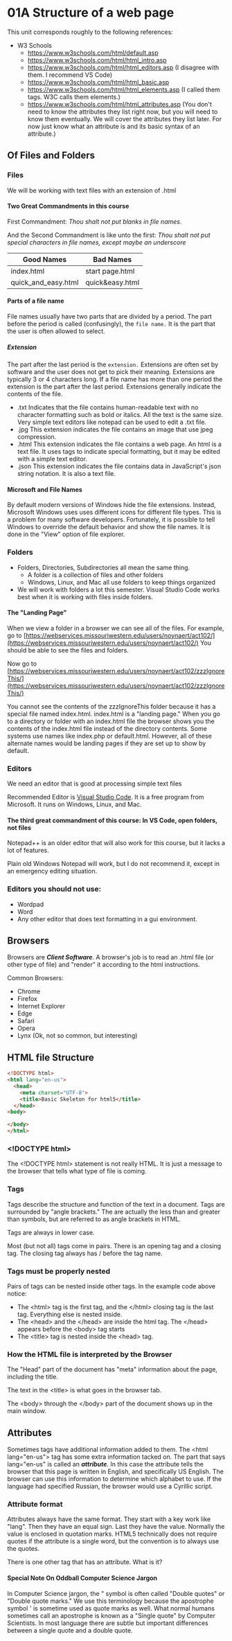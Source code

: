 # 01A Structure of a web page

This unit corresponds roughly to the following references:

* W3 Schools
  * https://www.w3schools.com/html/default.asp
  * https://www.w3schools.com/html/html_intro.asp
  * https://www.w3schools.com/html/html_editors.asp (I disagree with them.  I recommend VS Code)
  * https://www.w3schools.com/html/html_basic.asp
  * https://www.w3schools.com/html/html_elements.asp (I called them tags.  W3C calls them elements.)
  * https://www.w3schools.com/html/html_attributes.asp (You don't need to know the attributes they list right now, but you will need to know them eventually.  We will cover the attributes they list later.  For now just know what an attribute is and its basic syntax of an attribute.)

## Of Files and Folders

### Files

We will be working with text files with an extension of .html

#### Two Great Commandments in this course

First Commandment: *Thou shalt not put blanks in file names.*

And the Second Commandment is like unto the first: *Thou shalt not put special characters in file names, except maybe an underscore*

|Good Names|Bad Names|
|---|---|
|index.html|start page.html|
|quick_and_easy.html|quick&easy.html|

#### Parts of a file name

File names usually have two parts that are divided by a period.  The part before the period is called (confusingly), the ```file name.```  It is the part that the user is often
allowed to select.  

##### Extension
The part after the last period is the ```extension.```  Extensions are often set by software and the user does not get to pick their meaning.  Extensions are typically 3 or 4 characters long.  If a file name has more than one period the extension is the part after the last period.  Extensions generally indicate the contents of the file.

* .txt Indicates that the file contains human-readable text with no character formatting such as bold or italics.  All the text is the same size.  Very simple text editors like notepad can be used to edit a .txt file.
* .jpg This extension indicates the file contains an image that use jpeg compression.
* .html This extension indicates the file contains a web page.  An html is a text file.  It uses tags to indicate special formatting, but it may be edited with a simple text editor.
* .json This extension indicates the file contains data in JavaScript's json string notation.  It is also a text file.

#### Microsoft and File Names

By default modern versions of Windows hide the file extensions.  Instead, Microsoft Windows uses uses different icons for different file types.  This is a problem
for many software developers.  Fortunately, it is possible to tell Windows to override the default behavior and show the file names. It is done in the "View" option of file explorer.


### Folders

* Folders, Directories, Subdirectories all mean the same thing.
  * A folder is a collection of files and other folders
  * Windows, Linux, and Mac all use folders to keep things organized
* We will work with folders a lot this semester.  Visual Studio Code works best when it is working with files inside folders.

#### The "Landing Page"

When we view a folder in a browser we can see all of the files.  For example, go to [https://webservices.missouriwestern.edu/users/noynaert/act102/](https://webservices.missouriwestern.edu/users/noynaert/act102/)   You should be able to see the files and folders.

Now go to [https://webservices.missouriwestern.edu/users/noynaert/act102/zzzIgnoreThis/](https://webservices.missouriwestern.edu/users/noynaert/act102/zzzIgnoreThis/)

You cannot see the contents of the zzzIgnoreThis folder because it has a special file named index.html.  index.html is a "landing page."  When you go to a directory or folder with an index.html file the browser shows you the contents of the index.html file instead of the directory contents.  Some systems use names like index.php or default.html.  However, all of these alternate names would be landing pages if they are set up to show by default.

### Editors

We need an editor that is good at processing simple text files

Recommended Editor is [Visual Studio Code](https://code.visualstudio.com/).  It is a free program from Microsoft.  It runs on Windows, Linux, and Mac.

#### The third great commandment of this course:  In VS Code, open folders, not files

Notepad++ is an older editor that will also work for this course, but it lacks a lot of features.

Plain old Windows Notepad will work, but I do not recommend it, except in an emergency editing situation.

### Editors you should not use:

* Wordpad
* Word
* Any other editor that does text formatting in a gui environment.

## Browsers

Browsers are ***Client Software***.  A browser's job is to read an .html file (or other type of file) and "render" it according to the html instructions.

Common Browsers:

* Chrome
* Firefox
* Internet Explorer
* Edge
* Safari
* Opera
* Lynx (Ok, not so common, but interesting)

## HTML file Structure

```html
<!DOCTYPE html>
<html lang="en-us">
  <head>
    <meta charset="UTF-8">
    <title>Basic Skeleton for html5</title>
  </head>
<body>

</body>
</html>
```

### &lt;!DOCTYPE html&gt;

The &lt;!DOCTYPE html&gt; statement is not really HTML.  It is just a message to the browser that tells what type of file is coming.

### Tags

Tags describe the structure and function of the text in a document.
Tags are surrounded by "angle brackets."  The are actually the less than and greater than symbols, but are referred to as angle brackets in HTML.

Tags are always in lower case.

Most (but not all) tags come in pairs.  There is an opening tag and a closing tag.  The closing tag always has / before the tag name.

### Tags must be properly nested

Pairs of tags can be nested inside other tags.  In the example code above notice:

* The &lt;html&gt; tag is the first tag, and the &lt;/html&gt; closing tag is the last tag.  Everything else is nested inside.
* The &lt;head&gt; and the &lt;/head&gt; are inside the html tag.  The &lt;/head&gt; appears before the &lt;body&gt; tag starts
* The &lt;title&gt; tag is nested inside the &lt;head&gt; tag.

### How the HTML file is interpreted by the Browser

The "Head" part of the document has "meta" information about the page, including the title.

The text in the &lt;title&gt; is what goes in the browser tab.

The &lt;body&gt; through the &lt;/body&gt; part of the document shows up in the main window.

## Attributes

Sometimes tags have additional information added to them.  The &lt;html lang="en-us"&gt; tag has some extra information tacked on.  The part that says lang="en-us" is called an ***attribute***.  In this case the attribute tells the browser that this page is written in English, and specifically US English.  The browser can use this information to determine which alphabet to use.  If the language had specified Russian, the browser would use a Cyrillic script.

### Attribute format

Attributes always have the same format.  They start with a key work like "lang".  Then they have an equal sign.  Last they have the value.  Normally the value is enclosed in quotation marks.  HTML5 technically does not require quotes if the attribute is a single word, but the convention is to always use the quotes.

There is one other tag that has an attribute.  What is it?

#### Special Note On Oddball Computer Science Jargon

In Computer Science jargon, the " symbol is often called "Double quotes" or "Double quote marks."  We use this terminology because the apostrophe symbol ' is sometime used as quote marks as well.  What normal humans sometimes call an apostrophe is known as a "Single quote" by Computer Scientists.  In most language there are subtle but important differences between a single quote and a double quote.
